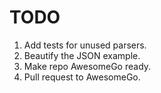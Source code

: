 # TODO

1. Add tests for unused parsers.
1. Beautify the JSON example.
1. Make repo AwesomeGo ready.
1. Pull request to AwesomeGo.
